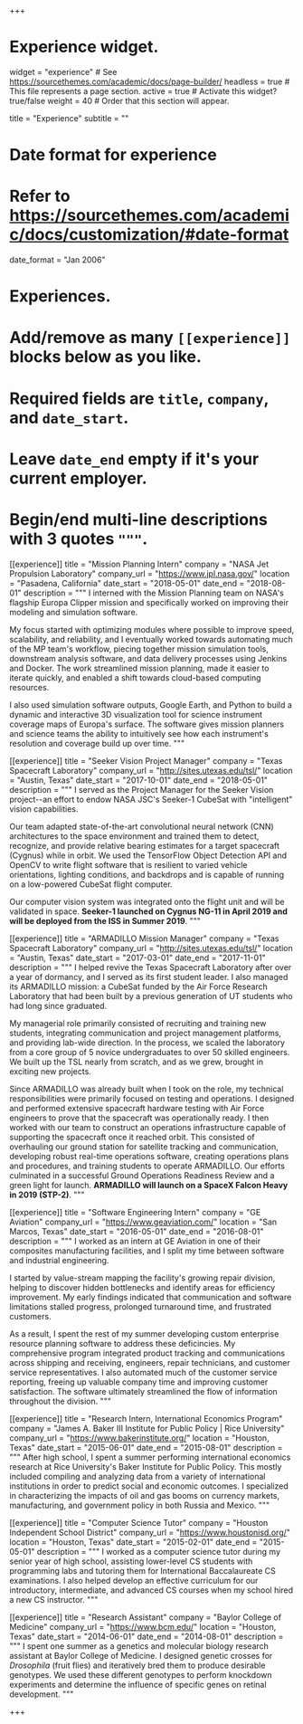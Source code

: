 +++
# Experience widget.
widget = "experience"  # See https://sourcethemes.com/academic/docs/page-builder/
headless = true  # This file represents a page section.
active = true  # Activate this widget? true/false
weight = 40  # Order that this section will appear.

title = "Experience"
subtitle = ""

# Date format for experience
#   Refer to https://sourcethemes.com/academic/docs/customization/#date-format
date_format = "Jan 2006"

# Experiences.
#   Add/remove as many `[[experience]]` blocks below as you like.
#   Required fields are `title`, `company`, and `date_start`.
#   Leave `date_end` empty if it's your current employer.
#   Begin/end multi-line descriptions with 3 quotes `"""`.
[[experience]]
  title = "Mission Planning Intern"
  company = "NASA Jet Propulsion Laboratory"
  company_url = "https://www.jpl.nasa.gov/"
  location = "Pasadena, California"
  date_start = "2018-05-01"
  date_end = "2018-08-01"
  description = """
  I interned with the Mission Planning team on NASA's flagship Europa Clipper
  mission and specifically worked on improving their modeling and simulation software.
  
  My focus started with optimizing modules where possible to improve speed, scalability, and reliability,
  and I eventually worked towards automating much of the MP team's workflow, piecing together mission simulation tools,
  downstream analysis software, and data delivery processes using Jenkins and Docker. The work
  streamlined mission planning, made it easier to iterate quickly, and enabled a shift towards
  cloud-based computing resources.
  
  I also used simulation software outputs, Google Earth, and Python to build a dynamic and interactive 3D
  visualization tool for science instrument coverage maps of Europa's surface. The software gives
  mission planners and science teams the ability to intuitively see how each instrument's 
  resolution and coverage build up over time.
  """

[[experience]]
  title = "Seeker Vision Project Manager"
  company = "Texas Spacecraft Laboratory"
  company_url = "http://sites.utexas.edu/tsl/"
  location = "Austin, Texas"
  date_start = "2017-10-01"
  date_end = "2018-05-01"
  description = """
  I served as the Project Manager for the Seeker Vision project--an effort to
  endow NASA JSC's Seeker-1 CubeSat with "intelligent" vision capabilities.

  Our team adapted state-of-the-art convolutional neural network (CNN) architectures
  to the space environment and trained them to detect, recognize, and provide
  relative bearing estimates for a target spacecraft (Cygnus) while in orbit.
  We used the TensorFlow Object Detection API and OpenCV to write flight software
  that is resilient to varied vehicle orientations, lighting conditions, and backdrops
  and is capable of running on a low-powered CubeSat flight computer.

  Our computer vision system was integrated onto the flight unit and will be
  validated in space. **Seeker-1 launched on Cygnus NG-11 in April 2019 and
  will be deployed from the ISS in Summer 2019**.
  """

[[experience]]
  title = "ARMADILLO Mission Manager"
  company = "Texas Spacecraft Laboratory"
  company_url = "http://sites.utexas.edu/tsl/"
  location = "Austin, Texas"
  date_start = "2017-03-01"
  date_end = "2017-11-01"
  description = """
  I helped revive the Texas Spacecraft Laboratory after over a year of dormancy,
  and I served as its first student leader. I also managed its ARMADILLO mission: a
  CubeSat funded by the Air Force Research Laboratory that had been built by a
  previous generation of UT students who had long since graduated.

  My managerial role primarily consisted of recruiting and training new students,
  integrating communication and project management platforms, and providing lab-wide direction.
  In the process, we scaled the laboratory from a core group of 5 novice undergraduates to over 50 skilled
  engineers. We built up the TSL nearly from scratch, and as we grew, brought in
  exciting new projects.

  Since ARMADILLO was already built when I took on the role, my technical responsibilities
  were primarily focused on testing and operations. I designed and performed extensive spacecraft
  hardware testing with Air Force engineers to prove that the spacecraft was operationally ready.
  I then worked with our team to construct an operations infrastructure capable of supporting
  the spacecraft once it reached orbit. This consisted of overhauling our ground station
  for satellite tracking and communication, developing robust real-time operations software,
  creating operations plans and procedures, and training students to operate ARMADILLO.
  Our efforts culminated in a successful Ground Operations Readiness Review and a green
  light for launch. **ARMADILLO will launch on a SpaceX Falcon Heavy in 2019 (STP-2)**.
  """

[[experience]]
  title = "Software Engineering Intern"
  company = "GE Aviation"
  company_url = "https://www.geaviation.com/"
  location = "San Marcos, Texas"
  date_start = "2016-05-01"
  date_end = "2016-08-01"
  description = """
  I worked as an intern at GE Aviation in one of their composites manufacturing facilities,
  and I split my time between software and industrial engineering.

  I started by value-stream mapping the facility's growing repair division, helping to discover
  hidden bottlenecks and identify areas for efficiency improvement. My early findings indicated
  that communication and software limitations stalled progress, prolonged turnaround
  time, and frustrated customers.
  
  As a result, I spent the rest of my summer developing custom enterprise resource planning
  software to address these deficincies. My comprehensive program integrated product tracking and communications
  across shipping and receiving, engineers, repair technicians, and customer service representatives. I also
  automated much of the customer service reporting, freeing up valuable company time and improving
  customer satisfaction. The software ultimately streamlined the flow of information throughout the division.
  """

[[experience]]
  title = "Research Intern, International Economics Program"
  company = "James A. Baker III Institute for Public Policy | Rice University"
  company_url = "https://www.bakerinstitute.org/"
  location = "Houston, Texas"
  date_start = "2015-06-01"
  date_end = "2015-08-01"
  description = """
  After high school, I spent a summer performing international economics research at Rice University's Baker Institute for Public Policy.
  This mostly included compiling and analyzing data from a variety of international institutions in order
  to predict social and economic outcomes.
  I specialized in characterizing the impacts of oil and gas booms on currency markets, manufacturing,
  and government policy in both Russia and Mexico.
  """

[[experience]]
  title = "Computer Science Tutor"
  company = "Houston Independent School District"
  company_url = "https://www.houstonisd.org/"
  location = "Houston, Texas"
  date_start = "2015-02-01"
  date_end = "2015-05-01"
  description = """
  I worked as a computer science tutor during my senior year of high school,
  assisting lower-level CS students with programming labs and tutoring them
  for International Baccalaureate CS examinations.
  I also helped develop an effective curriculum for our introductory, intermediate,
  and advanced CS courses when my school hired a new CS instructor.
  """

[[experience]]
  title = "Research Assistant"
  company = "Baylor College of Medicine"
  company_url = "https://www.bcm.edu/"
  location = "Houston, Texas"
  date_start = "2014-06-01"
  date_end = "2014-08-01"
  description = """
  I spent one summer as a genetics and molecular biology research assistant at Baylor College of Medicine.
  I designed genetic crosses for *Drosophila* (fruit flies) and iteratively bred
  them to produce desirable genotypes. We used these different genotypes to perform
  knockdown experiments and determine the influence of specific genes on retinal development.
  """

+++
